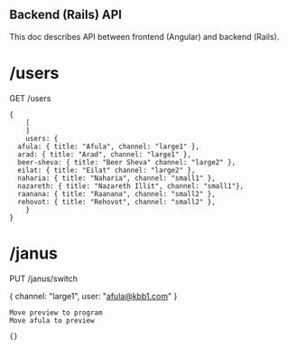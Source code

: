 ## Backend (Rails) API 

This doc describes API between frontend (Angular) and backend (Rails).

# /users

GET /users

```
{
    [
    ]
    users: {
  afula: { title: "Afula", channel: "large1" },
  arad: { title: "Arad", channel: "large1" },
  beer-sheva: { title: "Beer Sheva" channel: "large2" },
  eilat: { title: "Eilat" channel: "large2" },
  naharia: { title: "Naharia", channel: "small1" },
  nazareth: { title: "Nazareth Illit", channel: "small1"},
  raanana: { title: "Raanana", channel: "small2" },
  rehovot: { title: "Rehovot", channel: "small2" },
    }
}
```

# /janus

PUT /janus/switch

{
  channel: "large1",
  user: "afula@kbb1.com"
}

```
Move preview to program
Move afula to preview

{}
```




